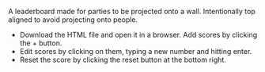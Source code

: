 A leaderboard made for parties to be projected onto a wall. Intentionally top aligned to avoid projecting onto people. 

- Download the HTML file and open it in a browser. Add scores by clicking the + button. 
- Edit scores by clicking on them, typing a new number and hitting enter. 
- Reset the score by clicking the reset button at the bottom right. 
